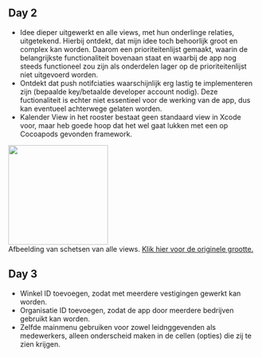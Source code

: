 ## Day 2

- Idee dieper uitgewerkt en alle views, met hun onderlinge relaties, uitgetekend. Hierbij ontdekt, dat mijn idee toch behoorlijk groot en complex kan worden. Daarom een prioriteitenlijst gemaakt, waarin de belangrijkste functionaliteit bovenaan staat en waarbij de app nog steeds functioneel zou zijn als onderdelen lager op de prioriteitenlijst niet uitgevoerd worden.
- Ontdekt dat push notifciaties waarschijnlijk erg lastig te implementeren zijn (bepaalde key/betaalde developer account nodig). Deze fuctionaliteit is echter niet essentieel voor de werking van de app, dus kan eventueel achterwege gelaten worden.
- Kalender View in het rooster bestaat geen standaard view in Xcode voor, maar heb goede hoop dat het wel gaat lukken met een op Cocoapods gevonden framework.

<img src="https://github.com/jasperscholten/programmeerproject/blob/master/doc/AdvancedSketches.jpg" width="200px"></br>
Afbeelding van schetsen van alle views. <a href="https://github.com/jasperscholten/programmeerproject/blob/master/doc/AdvancedSketches.jpg">Klik hier voor de originele grootte.</a>

## Day 3

- Winkel ID toevoegen, zodat met meerdere vestigingen gewerkt kan worden.
- Organisatie ID toevoegen, zodat de app door meerdere bedrijven gebruikt kan worden.
- Zelfde mainmenu gebruiken voor zowel leidnggevenden als medewerkers, alleen onderscheid maken in de cellen (opties) die zij te zien krijgen.
